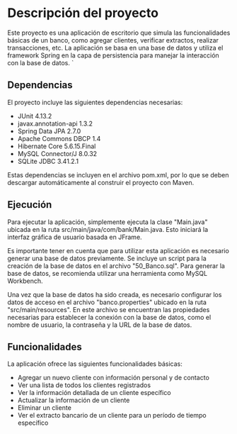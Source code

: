 # Descripción del proyecto
Este proyecto es una aplicación de escritorio que simula las funcionalidades básicas de un banco, como agregar clientes, verificar extractos, realizar transacciones, etc. La aplicación se basa en una base de datos y utiliza el framework Spring en la capa de persistencia para manejar la interacción con la base de datos. `

## Dependencias
El proyecto incluye las siguientes dependencias necesarias:

- JUnit 4.13.2
- javax.annotation-api 1.3.2
- Spring Data JPA 2.7.0
- Apache Commons DBCP 1.4
- Hibernate Core 5.6.15.Final
- MySQL Connector/J 8.0.32
- SQLite JDBC 3.41.2.1

Estas dependencias se incluyen en el archivo pom.xml, por lo que se deben descargar automáticamente al construir el proyecto con Maven.

## Ejecución
Para ejecutar la aplicación, simplemente ejecuta la clase "Main.java" ubicada en la ruta src/main/java/com/bank/Main.java. Esto iniciará la interfaz gráfica de usuario basada en JFrame.

Es importante tener en cuenta que para utilizar esta aplicación es necesario generar una base de datos previamente. Se incluye un script para la creación de la base de datos en el archivo "50_Banco.sql". Para generar la base de datos, se recomienda utilizar una herramienta como MySQL Workbench.

Una vez que la base de datos ha sido creada, es necesario configurar los datos de acceso en el archivo "banco.properties" ubicado en la ruta "src/main/resources". En este archivo se encuentran las propiedades necesarias para establecer la conexión con la base de datos, como el nombre de usuario, la contraseña y la URL de la base de datos.

## Funcionalidades
La aplicación ofrece las siguientes funcionalidades básicas:

- Agregar un nuevo cliente con información personal y de contacto
- Ver una lista de todos los clientes registrados
- Ver la información detallada de un cliente específico
- Actualizar la información de un cliente
- Eliminar un cliente
- Ver el extracto bancario de un cliente para un período de tiempo específico
